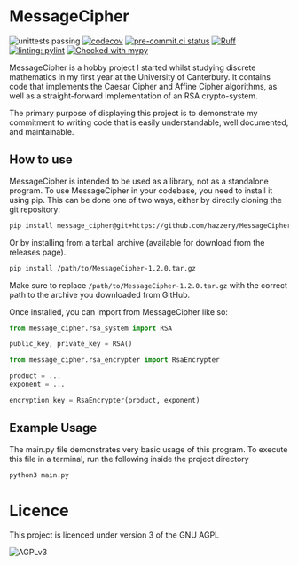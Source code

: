# MessageCipher
![unittests passing](https://github.com/hazzery/MessageCipher/actions/workflows/unittests.yml/badge.svg)
[![codecov](https://codecov.io/gh/hazzery/MessageCipher/graph/badge.svg?token=6GQA3I43XT)](https://codecov.io/gh/hazzery/MessageCipher)
[![pre-commit.ci status](https://results.pre-commit.ci/badge/github/hazzery/MessageCipher/master.svg)](https://results.pre-commit.ci/latest/github/hazzery/MessageCipher/master)
[![Ruff](https://img.shields.io/endpoint?url=https://raw.githubusercontent.com/astral-sh/ruff/main/assets/badge/v2.json)](https://github.com/astral-sh/ruff)
[![linting: pylint](https://img.shields.io/badge/linting-pylint-yellowgreen)](https://github.com/pylint-dev/pylint)
[![Checked with mypy](https://www.mypy-lang.org/static/mypy_badge.svg)](https://mypy-lang.org/)

MessageCipher is a hobby project I started whilst studying discrete mathematics
in my first year at the University of Canterbury.
It contains code that implements the Caesar Cipher and Affine Cipher algorithms,
as well as a straight-forward implementation of an RSA crypto-system.

The primary purpose of displaying this project is to demonstrate my commitment
to writing code that is easily understandable, well documented, and maintainable.

## How to use

MessageCipher is intended to be used as a library, not as a standalone program.
To use MessageCipher in your codebase, you need to install it using pip.
This can be done one of two ways, either by directly cloning the git repository:
```bash
pip install message_cipher@git+https://github.com/hazzery/MessageCipher.git
```
Or by installing from a tarball archive (available for download from the releases page).
```bash
pip install /path/to/MessageCipher-1.2.0.tar.gz
```
Make sure to replace `/path/to/MessageCipher-1.2.0.tar.gz` with the correct path to the archive
you downloaded from GitHub.


Once installed, you can import from MessageCipher like so:
```python
from message_cipher.rsa_system import RSA

public_key, private_key = RSA()
```

```python
from message_cipher.rsa_encrypter import RsaEncrypter

product = ...
exponent = ...

encryption_key = RsaEncrypter(product, exponent)
```

## Example Usage
The main.py file demonstrates very basic usage of this program.
To execute this file in a terminal, run the following inside the project directory
```bash
python3 main.py
```

# Licence
This project is licenced under version 3 of the GNU AGPL

![AGPLv3](https://www.gnu.org/graphics/agplv3-with-text-162x68.png)
